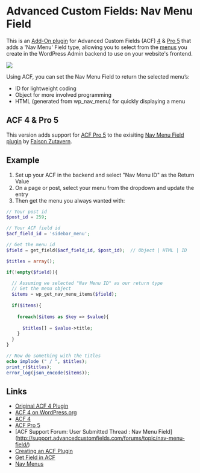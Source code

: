 # Advanced Custom Fields: Nav Menu Field #

This is an [Add-On plugin](http://wordpress.org/extend/plugins/advanced-custom-fields/) for Advanced Custom Fields (ACF) [4](http://www.advancedcustomfields.com/) & [Pro 5](http://www.advancedcustomfields.com/pro) that adds a 'Nav Menu' Field type, allowing you to select from the [menus](http://codex.wordpress.org/Navigation_Menus) you create in the WordPress Admin backend to use on your website's frontend. 

![](http://faisonz.com/wp-content/uploads/2014/01/acf-nav-menu-field-banner-770x250.png)


Using ACF, you can set the Nav Menu Field to return the selected menu’s:

* ID for lightweight coding
* Object for more involved programming
* HTML (generated from wp_nav_menu) for quickly displaying a menu

## ACF 4 & Pro 5

This version adds support for [ACF Pro 5](http://www.advancedcustomfields.com/pro) to the exisiting [Nav Menu Field plugin](http://wordpress.org/plugins/advanced-custom-fields-nav-menu-field/) by [Faison Zutavern](http://faisonz.com/wordpress-plugins/advanced-custom-fields-nav-menu-field/).

## Example

1. Set up your ACF in the backend and select "Nav Menu ID" as the Return Value
2. On a page or post, select your menu from the dropdown and update the entry
3. Then get the menu you always wanted with:

````php
// Your post id
$post_id = 259; 

// Your ACF field id
$acf_field_id = 'sidebar_menu'; 

// Get the menu id
$field = get_field($acf_field_id, $post_id);  // Object | HTML | ID

$titles = array();

if(!empty($field)){

  // Assuming we selected "Nav Menu ID" as our return type
  // Get the menu object
  $items = wp_get_nav_menu_items($field);
  
  if($items){
  
    foreach($items as $key => $value){
    
      $titles[] = $value->title;
    }
  }
}

// Now do something with the titles
echo implode (" / ", $titles);
print_r($titles);
error_log(json_encode($items));
````

## Links

* [Original ACF 4 Plugin](http://wordpress.org/plugins/advanced-custom-fields-nav-menu-field/)
* [ACF 4 on WordPress.org](http://wordpress.org/plugins/advanced-custom-fields/)
* [ACF 4](http://www.advancedcustomfields.com/)
* [ACF Pro 5](http://www.advancedcustomfields.com/pro)
* [ACF Support Forum: User Submitted Thread : Nav Menu Field] (http://support.advancedcustomfields.com/forums/topic/nav-menu-field/)
* [Creating an ACF Plugin](http://wordpress.org/extend/plugins/advanced-custom-fields/)
* [Get Field in ACF](http://www.advancedcustomfields.com/resources/get_field/)
* [Nav Menus](http://codex.wordpress.org/Navigation_Menus)
